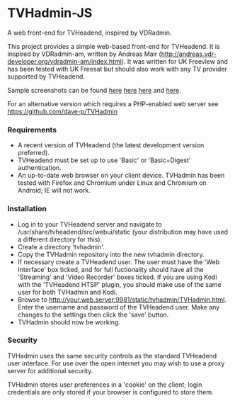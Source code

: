 # TVHadmin-JS
A web front-end for TVHeadend, inspired by VDRadmin.

This project provides a simple web-based front-end for TVHeadend. It is inspired by VDRadmin-am, written by Andreas Mair (http://andreas.vdr-developer.org/vdradmin-am/index.html). It was written for UK Freeview and has been tested with UK Freesat but should also work with any TV provider supported by TVHeadend.

Sample screenshots can be found [here](/screenshots/now.png) [here](/screenshots/timeline.png) [here](/screenshots/recordings.png) and [here](/screenshots/favourite.png).

For an alternative version which requires a PHP-enabled web server see https://github.com/dave-p/TVHadmin

### Requirements
- A recent version of TVHeadend (the latest development version preferred).
- TVHeadend must be set up to use 'Basic' or 'Basic+Digest' authentication.
- An up-to-date web browser on your client device. TVHadmin has been tested with Firefox and Chromium under Linux and Chromium on Android; IE will not work.

### Installation
- Log in to your TVHeadend server and navigate to /usr/share/tvheadend/src/webui/static (your distribution may have used a different directory for this).
- Create a directory 'tvhadmin'.
- Copy the TVHadmin repository into the new tvhadmin directory.
- If necessary create a TVHeadend user. The user must have the 'Web Interface' box ticked, and for full fuctionality should have all the 'Streaming' and 'Video Recorder' boxes ticked. If you are using Kodi with the 'TVHeadend HTSP' plugin, you should make use of the same user for both TVHadmin and Kodi.
- Browse to http://your.web.server:9981/static/tvhadmin/TVHadmin.html. Enter the username and password of the TVHeadend user. Make any changes to the settings then click the 'save' button.
- TVHadmin should now be working.

### Security
TVHadmin uses the same security controls as the standard TVHeadend user interface. For use over the open internet you may wish to use a proxy server for additional security.

TVHadmin stores user preferences in a 'cookie' on the client; login credentials are only stored if your browser is configured to store them.

